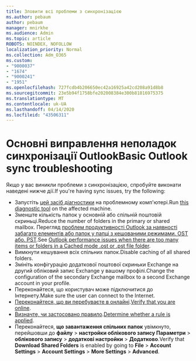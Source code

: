 ```yaml
---
title: Зловити всі проблеми з синхронізацією
ms.author: pebaum
author: pebaum
manager: mnirkhe
ms.audience: Admin
ms.topic: article
ROBOTS: NOINDEX, NOFOLLOW
localization_priority: Normal
ms.collection: Adm_O365
ms.custom:
- "9000037"
- "1674"
- "9000241"
- "1951"
ms.openlocfilehash: 727fcdb4b206650ec42a16925a42cd208a91d8b8
ms.sourcegitcommit: 23e5b94f1758bfe202008384e300b81816975375
ms.translationtype: MT
ms.contentlocale: uk-UA
ms.lasthandoff: 04/14/2020
ms.locfileid: "43506311"
---
```

# <a name="basic-outlook-sync-troubleshooting"></a><span data-ttu-id="1d00d-102">Основні виправлення неполадок синхронізації Outlook</span><span class="sxs-lookup"><span data-stu-id="1d00d-102">Basic Outlook sync troubleshooting</span></span>

<span data-ttu-id="1d00d-103">Якщо у вас виникли проблеми з синхронізацією, спробуйте виконати наведені нижче дії.</span><span class="sxs-lookup"><span data-stu-id="1d00d-103">If you're having sync issues, try the following:</span></span>

- <span data-ttu-id="1d00d-104">Запустіть [цей засіб діагностики](https://aka.ms/sara-outlooksendreceive) на проблемному комп'ютері.</span><span class="sxs-lookup"><span data-stu-id="1d00d-104">Run [this diagnostic tool](https://aka.ms/sara-outlooksendreceive) on the affected machine.</span></span>
- <span data-ttu-id="1d00d-105">Зменште кількість папок у основній або спільній поштовій скриньці.</span><span class="sxs-lookup"><span data-stu-id="1d00d-105">Reduce the number of folders in the primary or shared mailbox.</span></span> <span data-ttu-id="1d00d-106">Перегляд [проблем продуктивності Outlook за наявності забагато елементів або папок у папці з кешованими режимами. OST або. PST](https://support.microsoft.com/help/2768656/outlook-performance-issues-when-there-are-too-many-items-or-folders-in).</span><span class="sxs-lookup"><span data-stu-id="1d00d-106">See [Outlook performance issues when there are too many items or folders in a Cached mode .ost or .pst file folder](https://support.microsoft.com/help/2768656/outlook-performance-issues-when-there-are-too-many-items-or-folders-in).</span></span>
- <span data-ttu-id="1d00d-107">Вимкнути кешування всіх спільних папок.</span><span class="sxs-lookup"><span data-stu-id="1d00d-107">Disable caching of all shared folders.</span></span>
- <span data-ttu-id="1d00d-108">Змініть конфігурацію додаткової поштової скриньки Exchange на другий обліковий запис Exchange у вашому профілі.</span><span class="sxs-lookup"><span data-stu-id="1d00d-108">Change the configuration of the secondary Exchange mailbox to a second Exchange account in your profile.</span></span>
- <span data-ttu-id="1d00d-109">Переконайтеся, що користувач може підключитися до Інтернету.</span><span class="sxs-lookup"><span data-stu-id="1d00d-109">Make sure the user can connect to the Internet.</span></span> 
- <span data-ttu-id="1d00d-110">[Переконайтеся, що ви перебуваєте в онлайні](https://support.office.com/article/2460e4a8-16c7-47fc-b204-b1549275aac9).</span><span class="sxs-lookup"><span data-stu-id="1d00d-110">[Verify that you are online](https://support.office.com/article/2460e4a8-16c7-47fc-b204-b1549275aac9).</span></span>
- <span data-ttu-id="1d00d-111">[Визначте, чи застосовано правило](https://support.office.com/article/C24F5DEA-9465-4DF4-AD17-A50704D66C59).</span><span class="sxs-lookup"><span data-stu-id="1d00d-111">[Determine whether a rule is applied](https://support.office.com/article/C24F5DEA-9465-4DF4-AD17-A50704D66C59).</span></span>
- <span data-ttu-id="1d00d-112">Переконайтеся, **що завантаження спільних папок** увімкнуто, перейшовши до **файлу** > **настройки облікового запису Параметри** > **облікового запису** > **додаткові настройки** > **Додатково**.</span><span class="sxs-lookup"><span data-stu-id="1d00d-112">Verify that **Download Shared Folders** is enabled by going to **File** > **Account Settings** > **Account Settings** > **More Settings** > **Advanced**.</span></span>
